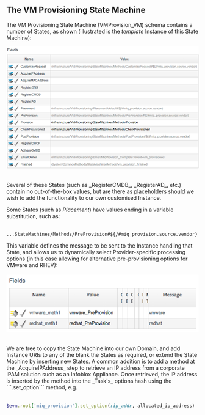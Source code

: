 ## The VM Provisioning State Machine

The VM Provisioning State Machine (VMProvision\_VM) schema contains a number of States, as shown (illustrated is the _template_ Instance of this State Machine):
<br>

![screenshot](images/screenshot11.png)

<br>
Several of these States (such as _RegisterCMDB_, _RegisterAD_, etc.) contain no out-of-the-box values, but are there as placeholders should we wish to add the functionality to our own customised Instance.

Some States (such as _Placement_) have values ending in a variable substitution, such as:

```
	...StateMachines/Methods/PreProvision#${/#miq_provision.source.vendor}
```

This variable defines the message to be sent to the Instance handling that State, and allows us to dynamically select Provider-specific processing options (in this case allowing for alternative pre-provisioning options for VMware and RHEV):
<br> <br>
![screenshot](images/screenshot20.png)

<br>
We are free to copy the State Machine into our own Domain, and add Instance URIs to any of the blank the States as required, or extend the State Machine by inserting new States. A common addition is to add a method at the _AcquireIPAddress_ step to retrieve an IP address from a corporate IPAM solution such as an Infoblox Appliance. Once retrieved, the IP address is inserted by the method into the _Task's_ options hash using the ```.set_option``` method, e.g.
<br> <br>

```ruby
$evm.root['miq_provision'].set_option(:ip_addr, allocated_ip_address)
```
